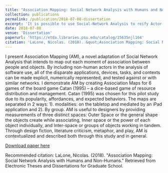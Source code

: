 ```yaml
---
title: "Association Mapping: Social Network Analysis with Humans and Non-Humans"
collection: publications
permalink: /publication/2018-07-08-dissertation
excerpt: 'It is possible to use Social-Network Analysis to reify Actor-Network Theory.'
date: 2018-07-08
venue: 'Dissertation'
paperurl: 'https://etda.libraries.psu.edu/catalog/15635njl164'
citation: 'LaLone, Nicolas. (2018). &quot;Association Mapping: Social Network Analysis with Humans and Non-Humans.&quot; Retrieved from Electronic Theses and Dissertations for Graduate School.'
---
```

I present Association Mapping (AM), a novel adaptation of Social Network Analysis that intends to map out each moment of association between people and objects. By including non-human actors in the analysis of software use, all of the disparate applications, devices, tasks, and contexts can be made explicit, numerically represented, and tested against or with similar networks. I demonstrate AM by creating Association Maps for 6 games of the board game Catan (1995) – a dice-based game of resource distribution and management. Catan (1995) was chosen for this pilot study due to its popularity, affordances, and expected behaviors. The maps are separated in 2 ways: 1). modalities: on the tabletop and mediated by an iPad application and 2). By group. AM is useful to designers by providing measurements of three distinct spaces: Outer Space or the general shape the objects create while associating, Inner space or the power of each object individually, and Inter-space or groups of objects working in tandem. Through design fiction, literature criticism, metaphor, and play, AM is contextualized and described both through this study and in general.

[Download paper here](http://nicklalone.github.io/files/LaLone_Dissertation.pdf)

Recommended citation: LaLone, Nicolas. (2018). &quot;Association Mapping: Social Network Analysis with Humans and Non-Humans.&quot; Retrieved from Electronic Theses and Dissertations for Graduate School.

